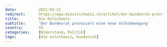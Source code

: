 ```yaml
---
date:          2021-03-21
redirect:      https://www.dieostschweiz.ch/artikel/der-bundesrat-provoziert-eine-neue-volksbewegung-5Y4mE5A
title:         Die Ostschweiz
subtitle:      'Der Bundesrat provoziert eine neue Volksbewegung'
country:       CH
categories:    [Widerstand, Politik]
tags:          [die ostschweiz, bundesrat]
---
```

